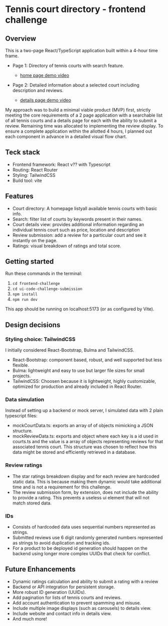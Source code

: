 # Tennis court directory - frontend challenge

## Overview

This is a two-page React/TypeScript application built within a 4-hour time frame.

- Page 1: Directory of tennis courts with search feature.
  - [home page demo video](https://photos.app.goo.gl/qTM4Sj5SRdZR1B1S8)

- Page 2: Detailed information about a selected court including description and reviews.
  - [details page demo video](https://photos.app.goo.gl/vFNeMVZgW1eHq56S9)

My approach was to build a minimal viable product (MVP) first, strictly meeting the core requirements of a 2 page application with a searchable list of all tennis courts and a details page for each with the ability to submit a review. Remaining time was allocated to implementing the review display. To ensure a complete application within the allotted 4 hours, I planned out each component in advance in a detailed visual flow chart.

## Teck stack

- Frontend framework: React v?? with Typescript
- Routing: React Router
- Styling: TailwindCSS
- Build tool: vite

## Features

- Court directory: A homepage listyall available tennis courts with basic info.
- Search: filter list of courts by keywords present in their names.
- Court details view: provides additional information regarding an individual tennis court such as price, location and description
- Review submission: add a review for a particular court and see it instantly on the page.
- Ratings: visual breakdown of ratings and total score.

## Getting started

Run these commands in the terminal:

1. `cd frontend-challenge`
2. `cd ui-code-challenge-submission`
3. `npm install`
4. `npm run dev`

This app should be running on localhost:5173 (or as configured by Vite).

## Design decisions

### Styling choice: TailwindCSS

I initially considered React-Bootstrap, Bulma and TailwindCSS.

- React-Bootstrap: component based, robust, and well supported but less flexible.
- Bulma: lightweight and easy to use but larger file sizes for small projects.
- TailwindCSS: Choosen because it is lightweight, highly customizable, optimized for production and already included in React Router.

### Data simulation

Instead of setting up a backend or mock server, I simulated data with 2 plain typescript files:

- mockCourtData.ts: exports an array of of objects mimicking a JSON structure.
- mockReviewData.ts: exports and object where each key is a id used in courts.ts and the value is a array of objects representing reviews for that associated tennis court. This structure was chosen to reflect how this data might be stored and efficiently retrieved in a database.

### Review ratings

- The star ratings breakdown display and for each review are hardcoded static data. This is because making them dynamic would take additional time and is not a requirement for this challenge.
- The review submission form, by extension, does not include the ability to provide a rating. This prevents a useless ui element that will not match stored data.

### IDs

- Consists of hardcoded data uses sequential numbers represented as strings.
- Submitted reviews use 6 digit randomly generated numbers represented as strings to avoid duplication and tracking ids.
- For a product to be deployed id generation should happen on the backend using longer more complex UUIDs that check for conflict.

## Future Enhancements

- Dynamic ratings calculation and ability to submit a rating with a review
- Backend or API integration for persistent storage.
- More robust ID generation (UUIDs).
- Add pagination for lists of tennis courts and reviews.
- Add account authentication to prevent spamming and misuse.
- Include multiple image displays (such as carousels) to details view.
- Include website and contact info in details view.
- And much more!
